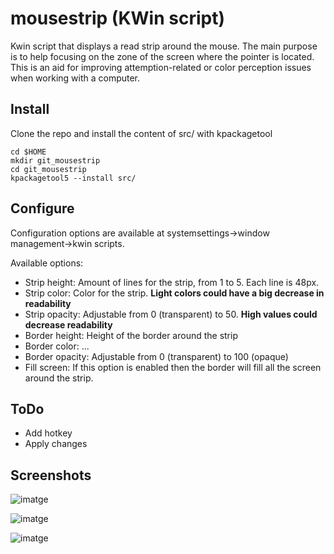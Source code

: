 # mousestrip (KWin script)
Kwin script that displays a read strip around the mouse.
The main purpose is to help focusing on the zone of the screen where the pointer is located. This is an aid for improving attemption-related or color perception issues when working with a computer.

## Install

Clone the repo and install the content of src/ with kpackagetool

```
cd $HOME
mkdir git_mousestrip
cd git_mousestrip
kpackagetool5 --install src/
````

## Configure

Configuration options are available at systemsettings->window management->kwin scripts.

Available options:

* Strip height: Amount of lines for the strip, from 1 to 5. Each line is 48px.
* Strip color: Color for the strip. **Light colors could have a big decrease in readability**
* Strip opacity: Adjustable from 0 (transparent) to 50. **High values could decrease readability**
* Border height: Height of the border around the strip
* Border color: ...
* Border opacity: Adjustable from 0 (transparent) to 100 (opaque)
* Fill screen: If this option is enabled then the border will fill all the screen around the strip.

## ToDo

* Add hotkey
* Apply changes
  
## Screenshots

![imatge](https://github.com/juanma1980/mousestrip/assets/15210634/5cf118dd-b68a-47ae-9ad0-c70efd647b09)

![imatge](https://github.com/juanma1980/mousestrip/assets/15210634/9b832ac2-08e8-40e8-bee2-fd24c4f9aea0)

![imatge](https://github.com/juanma1980/mousestrip/assets/15210634/15ed19c6-890f-4120-96a7-25355b88339d)

